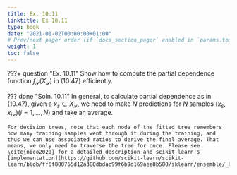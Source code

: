 ```yaml
---
title: Ex. 10.11
linktitle: Ex 10.11
type: book
date: "2021-01-02T00:00:00+01:00"
# Prev/next pager order (if `docs_section_pager` enabled in `params.toml`)
weight: 1
toc: false
---
```


???+ question "Ex. 10.11"
    Show how to compute the partial dependence function $f_{\mathcal{S}}(X_{\mathcal{S}})$ in (10.47) efficiently.

??? done "Soln. 10.11"
    In general, to calculate partial dependence as in (10.47), given a $x_s\in X_{\mathcal{S}}$, we need to make $N$ predictions for $N$ samples $(x_s, x_{i\mathcal{C}}) (i=1,...,N)$ and take an average.
	
	For decision trees, note that each node of the fitted tree remembers how many training samples went through it during the training, and thus we can use associated ratios to derive the final average. That means, we only need to traverse the tree for once. Please see \cite{nico2020} for a detailed description and scikit-learn's [implementation](https://github.com/scikit-learn/scikit-learn/blob/ff6f880755d12a380dbdac99f6b9d169aee8b588/sklearn/ensemble/_hist_gradient_boosting/_predictor.pyx#L99).
